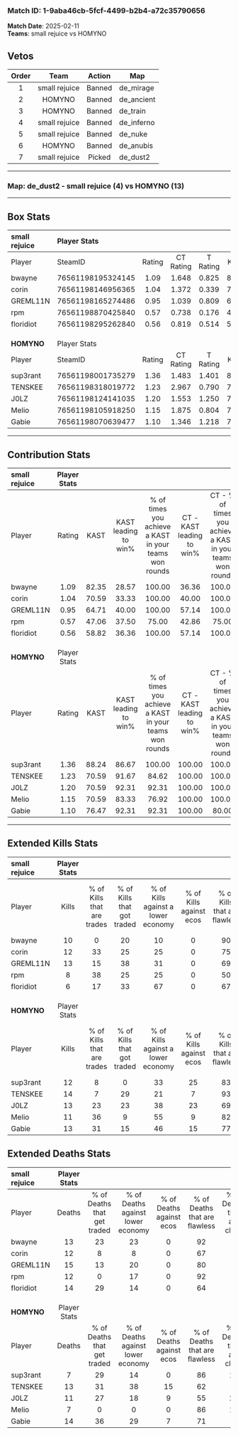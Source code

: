 ### Match ID: 1-9aba46cb-5fcf-4499-b2b4-a72c35790656  
**Match Date**: 2025-02-11  
**Teams**: small rejuice vs HOMYNO  

## Vetos  

| Order | Team | Action | Map |
| :---: | :--: | :----: | --- |
| 1 | small rejuice | Banned | de_mirage |
| 2 | HOMYNO | Banned | de_ancient |
| 3 | HOMYNO | Banned | de_train |
| 4 | small rejuice | Banned | de_inferno |
| 5 | small rejuice | Banned | de_nuke |
| 6 | HOMYNO | Banned | de_anubis |
| 7 | small rejuice | Picked | de_dust2 |

---  

### **Map**: de_dust2 - small rejuice (4) vs HOMYNO (13)  
---  

## Box Stats  

| **small rejuice** | Player Stats      |        |           |          |       |      |       |         |        |      |     |
| :- | :- | :-: | :-: | :-: | :-: | :-: | :-: | :-: | :-: | :-: | :-: |
| Player            | SteamID           | Rating | CT Rating | T Rating | KAST  | ADR  | Kills | Assists | Deaths | K/D  | HS% |
| bwayne            | 76561198195324145 |  1.09  |   1.648   |  0.825   | 82.35 | 92.8 |  10   |    5    |   13   | 0.77 | 30  |
| corin             | 76561198146956365 |  1.04  |   1.372   |  0.339   | 70.59 | 70.8 |  12   |    0    |   12   | 1.00 | 41  |
| GREML11N          | 76561198165274486 |  0.95  |   1.039   |  0.809   | 64.71 | 71.0 |  13   |    0    |   15   | 0.87 | 30  |
| rpm               | 76561198870425840 |  0.57  |   0.738   |  0.176   | 47.06 | 43.0 |   8   |    0    |   12   | 0.67 | 50  |
| floridiot         | 76561198295262840 |  0.56  |   0.819   |  0.514   | 58.82 | 54.7 |   6   |    5    |   14   | 0.43 |  0  |
|                   |                   |        |           |          |       |      |       |         |        |      |     |
|                   |                   |        |           |          |       |      |       |         |        |      |     |
|                   |                   |        |           |          |       |      |       |         |        |      |     |
| **HOMYNO**        | Player Stats      |        |           |          |       |      |       |         |        |      |     |
| Player            | SteamID           | Rating | CT Rating | T Rating | KAST  | ADR  | Kills | Assists | Deaths | K/D  | HS% |
| sup3rant          | 76561198001735279 |  1.36  |   1.483   |  1.401   | 88.24 | 75.5 |  12   |    4    |   7    | 1.71 | 50  |
| TENSKEE           | 76561198318019772 |  1.23  |   2.967   |  0.790   | 70.59 | 96.5 |  14   |    7    |   13   | 1.08 | 71  |
| J0LZ              | 76561198124141035 |  1.20  |   1.553   |  1.250   | 70.59 | 85.3 |  13   |    6    |   11   | 1.18 | 76  |
| Melio             | 76561198105918250 |  1.15  |   1.875   |  0.804   | 70.59 | 67.4 |  11   |    3    |   7    | 1.57 | 27  |
| Gabie             | 76561198070639477 |  1.10  |   1.346   |  1.218   | 76.47 | 72.1 |  13   |    4    |   14   | 0.93 | 46  |
---  

## Contribution Stats  

| **small rejuice** | Player Stats |       |                      |                                                        |                           |                                                             |                          |                                                            |
| :- | :-: | :-: | :-: | :-: | :-: | :-: | :-: | :-: |
| Player            |    Rating    | KAST  | KAST leading to win% | % of times you achieve a KAST in your teams won rounds | CT - KAST leading to win% | CT - % of times you achieve a KAST in your teams won rounds | T - KAST leading to win% | T - % of times you achieve a KAST in your teams won rounds |
| bwayne            |     1.09     | 82.35 |        28.57         |                         100.00                         |           36.36           |                           100.00                            |           0.00           |                            0.00                            |
| corin             |     1.04     | 70.59 |        33.33         |                         100.00                         |           40.00           |                           100.00                            |           0.00           |                            0.00                            |
| GREML11N          |     0.95     | 64.71 |        40.00         |                         100.00                         |           57.14           |                           100.00                            |           0.00           |                            0.00                            |
| rpm               |     0.57     | 47.06 |        37.50         |                         75.00                          |           42.86           |                            75.00                            |           0.00           |                            0.00                            |
| floridiot         |     0.56     | 58.82 |        36.36         |                         100.00                         |           57.14           |                           100.00                            |           0.00           |                            0.00                            |
|                   |              |       |                      |                                                        |                           |                                                             |                          |                                                            |
|                   |              |       |                      |                                                        |                           |                                                             |                          |                                                            |
|                   |              |       |                      |                                                        |                           |                                                             |                          |                                                            |
| **HOMYNO**        | Player Stats |       |                      |                                                        |                           |                                                             |                          |                                                            |
| Player            |    Rating    | KAST  | KAST leading to win% | % of times you achieve a KAST in your teams won rounds | CT - KAST leading to win% | CT - % of times you achieve a KAST in your teams won rounds | T - KAST leading to win% | T - % of times you achieve a KAST in your teams won rounds |
| sup3rant          |     1.36     | 88.24 |        86.67         |                         100.00                         |          100.00           |                           100.00                            |          80.00           |                           100.00                           |
| TENSKEE           |     1.23     | 70.59 |        91.67         |                         84.62                          |          100.00           |                           100.00                            |          85.71           |                           75.00                            |
| J0LZ              |     1.20     | 70.59 |        92.31         |                         92.31                          |          100.00           |                           100.00                            |          87.50           |                           87.50                            |
| Melio             |     1.15     | 70.59 |        83.33         |                         76.92                          |          100.00           |                           100.00                            |          71.43           |                           62.50                            |
| Gabie             |     1.10     | 76.47 |        92.31         |                         92.31                          |          100.00           |                            80.00                            |          88.89           |                           100.00                           |
---  

## Extended Kills Stats  

| **small rejuice** | Player Stats |                            |                            |                                    |                         |                              |                                 |                                       |                    |           |
| :- | :-: | :-: | :-: | :-: | :-: | :-: | :-: | :-: | :-: | :-: |
| Player            |    Kills     | % of Kills that are trades | % of Kills that got traded | % of Kills against a lower economy | % of Kills against ecos | % of Kills that are flawless | % of Kills that are close duels | % of Kills that are assisted by flash | Pistol Round Kills | AWP Kills |
| bwayne            |      10      |             0              |             20             |                 10                 |            0            |              90              |               20                |                  10                   |         0          |     3     |
| corin             |      12      |             33             |             25             |                 25                 |            0            |              75              |               17                |                   0                   |         6          |     1     |
| GREML11N          |      13      |             15             |             38             |                 31                 |            0            |              69              |               15                |                   0                   |         0          |     0     |
| rpm               |      8       |             38             |             25             |                 25                 |            0            |              50              |                0                |                   0                   |         1          |     0     |
| floridiot         |      6       |             17             |             33             |                 67                 |            0            |              67              |               17                |                   0                   |         2          |     0     |
|                   |              |                            |                            |                                    |                         |                              |                                 |                                       |                    |           |
|                   |              |                            |                            |                                    |                         |                              |                                 |                                       |                    |           |
|                   |              |                            |                            |                                    |                         |                              |                                 |                                       |                    |           |
| **HOMYNO**        | Player Stats |                            |                            |                                    |                         |                              |                                 |                                       |                    |           |
| Player            |    Kills     | % of Kills that are trades | % of Kills that got traded | % of Kills against a lower economy | % of Kills against ecos | % of Kills that are flawless | % of Kills that are close duels | % of Kills that are assisted by flash | Pistol Round Kills | AWP Kills |
| sup3rant          |      12      |             8              |             0              |                 33                 |           25            |              83              |                0                |                   0                   |         0          |     2     |
| TENSKEE           |      14      |             7              |             29             |                 21                 |            7            |              93              |                7                |                   7                   |         0          |     6     |
| J0LZ              |      13      |             23             |             23             |                 38                 |           23            |              69              |                0                |                   0                   |         0          |     1     |
| Melio             |      11      |             36             |             9              |                 55                 |            9            |              82              |                0                |                   0                   |         4          |     1     |
| Gabie             |      13      |             31             |             15             |                 46                 |           15            |              77              |                0                |                   0                   |         2          |     1     |
## Extended Deaths Stats  

| **small rejuice** | Player Stats |                             |                                   |                          |                               |                            |                           |               |
| :- | :-: | :-: | :-: | :-: | :-: | :-: | :-: | :-: |
| Player            |    Deaths    | % of Deaths that get traded | % of Deaths against lower economy | % of Deaths against ecos | % of Deaths that are flawless | % of Deaths that are close | % of Deaths while blinded | Deaths to AWP |
| bwayne            |      13      |             23              |                23                 |            0             |              92               |             0              |             0             |       0       |
| corin             |      12      |              8              |                 8                 |            0             |              67               |             0              |             0             |       3       |
| GREML11N          |      15      |             13              |                20                 |            0             |              80               |             0              |             7             |       1       |
| rpm               |      12      |              0              |                17                 |            0             |              92               |             0              |             0             |       2       |
| floridiot         |      14      |             29              |                14                 |            0             |              64               |             7              |             7             |       0       |
|                   |              |                             |                                   |                          |                               |                            |                           |               |
|                   |              |                             |                                   |                          |                               |                            |                           |               |
|                   |              |                             |                                   |                          |                               |                            |                           |               |
| **HOMYNO**        | Player Stats |                             |                                   |                          |                               |                            |                           |               |
| Player            |    Deaths    | % of Deaths that get traded | % of Deaths against lower economy | % of Deaths against ecos | % of Deaths that are flawless | % of Deaths that are close | % of Deaths while blinded | Deaths to AWP |
| sup3rant          |      7       |             29              |                14                 |            0             |              86               |             14             |             0             |       1       |
| TENSKEE           |      13      |             31              |                38                 |            15            |              62               |             8              |             0             |       2       |
| J0LZ              |      11      |             27              |                18                 |            9             |              55               |             27             |             0             |       2       |
| Melio             |      7       |              0              |                 0                 |            0             |              86               |             14             |             0             |       2       |
| Gabie             |      14      |             36              |                29                 |            7             |              71               |             7              |             0             |       2       |
